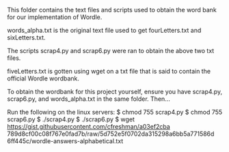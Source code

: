 This folder contains the text files and scripts used to 
obtain the word bank for our implementation of Wordle.

words_alpha.txt is the original text file used to get 
fourLetters.txt and sixLetters.txt.

The scripts scrap4.py and scrap6.py were ran to obtain the 
above two txt files.

fiveLetters.txt is gotten using wget on a txt file that is 
said to contain the official Wordle wordbank.

To obtain the wordbank for this project yourself, ensure you have
scrap4.py, scrap6.py, and words_alpha.txt in the same folder. Then...

Run the following on the linux servers:
    $ chmod 755 scrap4.py
    $ chmod 755 scrap6.py
    $ ./scrap4.py
    $ ./scrap6.py
    $ wget https://gist.githubusercontent.com/cfreshman/a03ef2cba \
    789d8cf00c08f767e0fad7b/raw/5d752e5f0702da315298a6bb5a771586d \
    6ff445c/wordle-answers-alphabetical.txt